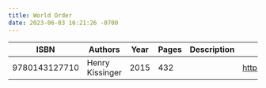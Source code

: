 ```yaml
---
title: World Order
date: 2023-06-03 16:21:26 -0700
---
```


| ISBN        | Authors      | Year    | Pages    | Description    | URL   |
| ----------- | ------------ | ------- | -------- | -------------- | ----- |
| 9780143127710  | Henry Kissinger| 2015| 432| |https://openlibrary.org/books/OL28811750M/World_Order|    